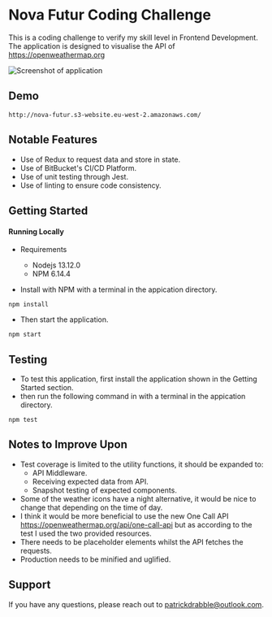 # Nova Futur Coding Challenge 

This is a coding challenge to verify my skill level in Frontend Development. 
The application is designed to visualise the API of https://openweathermap.org

![Screenshot of application](https://nova-futur-repo.s3.eu-west-2.amazonaws.com/Screenshot+2020-08-25+at+21.33.25.png)

## Demo
    http://nova-futur.s3-website.eu-west-2.amazonaws.com/

## Notable Features
* Use of Redux to request data and store in state.
* Use of BitBucket's CI/CD Platform.
* Use of unit testing through Jest.
* Use of linting to ensure code consistency.

## Getting Started

#### Running Locally 
* Requirements
    * Nodejs 13.12.0
    * NPM 6.14.4

* Install with NPM with a terminal in the appication directory.
```
npm install
```
* Then start the application.
```
npm start
```

## Testing
* To test this application, first install the application shown in the Getting Started section.
* then run the following command in with a terminal in the appication directory.
```
npm test
```

## Notes to Improve Upon
* Test coverage is limited to the utility functions, it should be expanded to:
    * API Middleware.
    * Receiving expected data from API.
    * Snapshot testing of expected components.
* Some of the weather icons have a night alternative, it would be nice to change that depending on the time of day.
* I think it would be more beneficial to use the new One Call API https://openweathermap.org/api/one-call-api but as according to the test I used the two provided resources.
* There needs to be placeholder elements whilst the API fetches the requests.
* Production needs to be minified and uglified.

## Support
If you have any questions, please reach out to patrickdrabble@outlook.com.
